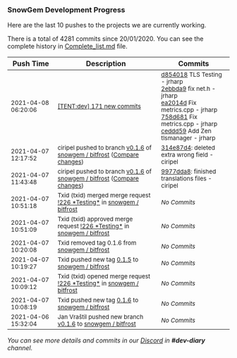 
### SnowGem Development Progress

Here are the last 10 pushes to the projects we are currently working.

There is a total of 4281 commits since 20/01/2020. You can see the complete history in
 [Complete_list.md](Complete_list.md) file.

| Push Time | Description | Commits |
| --- | --- | --- |
| <sub>2021-04-08 06:20:06</sub> | <sub>[[TENT:dev] 171 new commits](https://github.com/TENTOfficial/TENT/compare/c9cde185d616...e758d1fce68e)</sub> | <sub>[d854018](https://github.com/TENTOfficial/TENT/commit/d8540189feb286ba632f2d14994bfaad82919f93) TLS Testing - jrharp<br>[2ebbda9](https://github.com/TENTOfficial/TENT/commit/2ebbda99af9d2fcc0b2260c18bfb185c670c5296) fix net.h - jrharp<br>[ea2014d](https://github.com/TENTOfficial/TENT/commit/ea2014da0db6ea79531ecc245273ff633be8fccd) Fix metrics.cpp - jrharp<br>[758d681](https://github.com/TENTOfficial/TENT/commit/758d681813efad32a3f7373b12b9553dbfc81e2d) Fix metrics.cpp - jrharp<br>[ceddd59](https://github.com/TENTOfficial/TENT/commit/ceddd59418591d376034f2f85a6ec65befdc1d8e) Add Zen tlsmanager - jrharp</sub> |
| <sub>2021-04-07 12:17:52</sub> | <sub>ciripel pushed to branch [v0\.1\.6](https://gitlab.com/snowgem/bitfrost/commits/v0.1.6) of [snowgem / bitfrost](https://gitlab.com/snowgem/bitfrost) ([Compare changes](https://gitlab.com/snowgem/bitfrost/compare/9977dda8d19d7a5e09c5e85f05457d2fec5d63b0...314e87d476f1b5f24547ebd0b488a4c640a51b00))</sub> | <sub>[314e87d4](https://gitlab.com/snowgem/bitfrost/-/commit/314e87d476f1b5f24547ebd0b488a4c640a51b00): deleted extra wrong field - ciripel</sub> |
| <sub>2021-04-07 11:43:48</sub> | <sub>ciripel pushed to branch [v0\.1\.6](https://gitlab.com/snowgem/bitfrost/commits/v0.1.6) of [snowgem / bitfrost](https://gitlab.com/snowgem/bitfrost) ([Compare changes](https://gitlab.com/snowgem/bitfrost/compare/aa3747269f2a41be76a06155d8a2e928c82d733d...9977dda8d19d7a5e09c5e85f05457d2fec5d63b0))</sub> | <sub>[9977dda8](https://gitlab.com/snowgem/bitfrost/-/commit/9977dda8d19d7a5e09c5e85f05457d2fec5d63b0): finished translations files - ciripel</sub> |
| <sub>2021-04-07 10:51:18</sub> | <sub>Txid (txid) merged merge request [\!226 \*Testing\*](https://gitlab.com/snowgem/bitfrost/-/merge_requests/226) in [snowgem / bitfrost](https://gitlab.com/snowgem/bitfrost)</sub> | <sub>_No Commits_</sub> |
| <sub>2021-04-07 10:51:09</sub> | <sub>Txid (txid) approved merge request [\!226 \*Testing\*](https://gitlab.com/snowgem/bitfrost/-/merge_requests/226) in [snowgem / bitfrost](https://gitlab.com/snowgem/bitfrost)</sub> | <sub>_No Commits_</sub> |
| <sub>2021-04-07 10:20:08</sub> | <sub>Txid removed tag 0.1.6 from [snowgem / bitfrost](https://gitlab.com/snowgem/bitfrost)</sub> | <sub>_No Commits_</sub> |
| <sub>2021-04-07 10:19:27</sub> | <sub>Txid pushed new tag [0\.1\.5](https://gitlab.com/snowgem/bitfrost/-/tags/0.1.5) to [snowgem / bitfrost](https://gitlab.com/snowgem/bitfrost)</sub> | <sub>_No Commits_</sub> |
| <sub>2021-04-07 10:09:12</sub> | <sub>Txid (txid) opened merge request [\!226 \*Testing\*](https://gitlab.com/snowgem/bitfrost/-/merge_requests/226) in [snowgem / bitfrost](https://gitlab.com/snowgem/bitfrost)</sub> | <sub>_No Commits_</sub> |
| <sub>2021-04-07 10:08:19</sub> | <sub>Txid pushed new tag [0\.1\.6](https://gitlab.com/snowgem/bitfrost/-/tags/0.1.6) to [snowgem / bitfrost](https://gitlab.com/snowgem/bitfrost)</sub> | <sub>_No Commits_</sub> |
| <sub>2021-04-06 15:32:04</sub> | <sub>Jan Vraštil pushed new branch [v0\.1\.6](https://gitlab.com/snowgem/bitfrost/commits/v0.1.6) to [snowgem / bitfrost](https://gitlab.com/snowgem/bitfrost)</sub> | <sub>_No Commits_</sub> |

_You can see more details and commits in our [Discord](https://discord.gg/zumGnbg) in **#dev-diary** channel._
